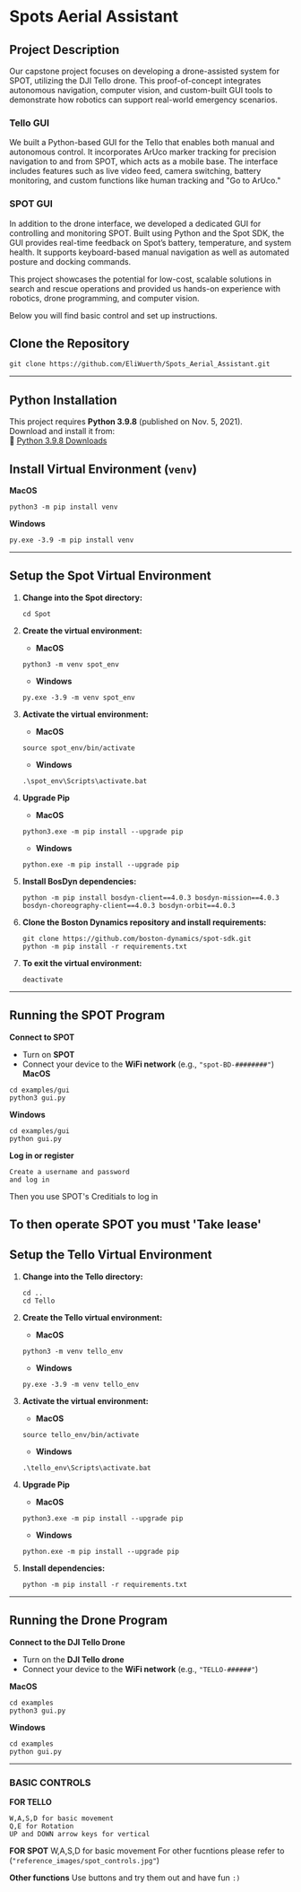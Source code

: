 # Spots Aerial Assistant

## Project Description
Our capstone project focuses on developing a drone-assisted system for SPOT, utilizing the DJI Tello drone. This proof-of-concept integrates autonomous navigation, computer vision, and custom-built GUI tools to demonstrate how robotics can support real-world emergency scenarios.

### Tello GUI
We built a Python-based GUI for the Tello that enables both manual and autonomous control. It incorporates ArUco marker tracking for precision navigation to and from SPOT, which acts as a mobile base. The interface includes features such as live video feed, camera switching, battery monitoring, and custom functions like human tracking and "Go to ArUco."

### SPOT GUI
In addition to the drone interface, we developed a dedicated GUI for controlling and monitoring SPOT. Built using Python and the Spot SDK, the GUI provides real-time feedback on Spot’s battery, temperature, and system health. It supports keyboard-based manual navigation as well as automated posture and docking commands.

This project showcases the potential for low-cost, scalable solutions in search and rescue operations and provided us hands-on experience with robotics, drone programming, and computer vision.

Below you will find basic control and set up instructions.

## Clone the Repository
```
git clone https://github.com/EliWuerth/Spots_Aerial_Assistant.git
```

---

## Python Installation
This project requires **Python 3.9.8** (published on Nov. 5, 2021).  
Download and install it from:  
🔗 [Python 3.9.8 Downloads](https://www.python.org/downloads/)

## Install Virtual Environment (`venv`)
 **MacOS**
```
python3 -m pip install venv
```

 **Windows**
```
py.exe -3.9 -m pip install venv
```

---

## Setup the Spot Virtual Environment

1. **Change into the Spot directory:**
   ```
   cd Spot
   ```

2. **Create the virtual environment:**
   -  **MacOS**  
     ```
     python3 -m venv spot_env
     ```
   -  **Windows**  
     ```
     py.exe -3.9 -m venv spot_env
     ```

3. **Activate the virtual environment:**
   -  **MacOS**  
     ```
     source spot_env/bin/activate
     ```
   -  **Windows**  
     ```
     .\spot_env\Scripts\activate.bat
     ```
4. **Upgrade Pip**
   - **MacOS**
   ```
   python3.exe -m pip install --upgrade pip
   ```
   - **Windows**
   ```
   python.exe -m pip install --upgrade pip
   ```

5. **Install BosDyn dependencies:**
   ```
   python -m pip install bosdyn-client==4.0.3 bosdyn-mission==4.0.3 bosdyn-choreography-client==4.0.3 bosdyn-orbit==4.0.3
   ```

6. **Clone the Boston Dynamics repository and install requirements:**
   ```
   git clone https://github.com/boston-dynamics/spot-sdk.git
   python -m pip install -r requirements.txt
   ```

7. **To exit the virtual environment:**
   ```
   deactivate
   ```
---

## Running the SPOT Program
**Connect to SPOT**  
   - Turn on **SPOT**  
   - Connect your device to the **WiFi network** (e.g., `"spot-BD-########"`)
 **MacOS**
```
cd examples/gui
python3 gui.py
```

 **Windows**
```
cd examples/gui
python gui.py
```
**Log in or register**
```
Create a username and password
and log in
```
Then you use SPOT's Creditials to log in

To then operate SPOT you must 'Take lease'
---

## Setup the Tello Virtual Environment

1. **Change into the Tello directory:**
   ```
   cd ..
   cd Tello
   ```

2. **Create the Tello virtual environment:**
   -  **MacOS**  
     ```
     python3 -m venv tello_env
     ```
   -  **Windows**  
     ```
     py.exe -3.9 -m venv tello_env
     ```

3. **Activate the virtual environment:**
   -  **MacOS**
   ```
   source tello_env/bin/activate
   ```
   -  **Windows**
     ```
     .\tello_env\Scripts\activate.bat
     ```

4. **Upgrade Pip**
   -  **MacOS**
   ```
   python3.exe -m pip install --upgrade pip
   ```
   -  **Windows**
   ```
   python.exe -m pip install --upgrade pip
   ```

5. **Install dependencies:**
   ```
   python -m pip install -r requirements.txt
   ```
---

## Running the Drone Program
 **Connect to the DJI Tello Drone**  
   - Turn on the **DJI Tello drone**  
   - Connect your device to the **WiFi network** (e.g., `"TELLO-######"`)
   
 **MacOS**
```
cd examples
python3 gui.py
```

 **Windows**
```
cd examples
python gui.py
```
---

### BASIC CONTROLS

**FOR TELLO**
```
W,A,S,D for basic movement
Q,E for Rotation
UP and DOWN arrow keys for vertical
```
**FOR SPOT**
W,A,S,D for basic movement
For other fucntions please refer to (`"reference_images/spot_controls.jpg"`)

**Other functions**
Use buttons and try them out and have fun `:)`